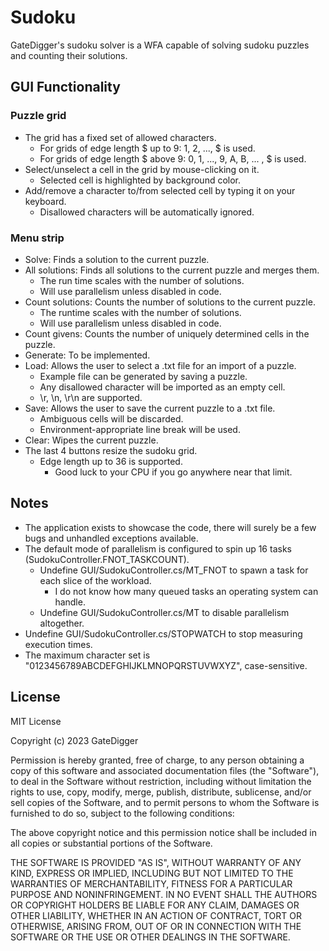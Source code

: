 # Sudoku
GateDigger's sudoku solver is a WFA capable of solving sudoku puzzles and counting their solutions.

## GUI Functionality

### Puzzle grid
- The grid has a fixed set of allowed characters.
  - For grids of edge length $ up to 9: 1, 2, ..., $ is used.
  - For grids of edge length $ above 9: 0, 1, ..., 9, A, B, ... , $ is used.
- Select/unselect a cell in the grid by mouse-clicking on it.
  - Selected cell is highlighted by background color.
- Add/remove a character to/from selected cell by typing it on your keyboard.
  - Disallowed characters will be automatically ignored.

### Menu strip
- Solve: Finds a solution to the current puzzle.
- All solutions: Finds all solutions to the current puzzle and merges them.
  - The run time scales with the number of solutions.
  - Will use parallelism unless disabled in code.
- Count solutions: Counts the number of solutions to the current puzzle.
  - The runtime scales with the number of solutions.
  - Will use parallelism unless disabled in code.
- Count givens: Counts the number of uniquely determined cells in the puzzle.
- Generate: To be implemented.
- Load: Allows the user to select a .txt file for an import of a puzzle.
  - Example file can be generated by saving a puzzle.
  - Any disallowed character will be imported as an empty cell.
  - \r, \n, \r\n are supported.
- Save: Allows the user to save the current puzzle to a .txt file.
  - Ambiguous cells will be discarded.
  - Environment-appropriate line break will be used.
- Clear: Wipes the current puzzle.
- The last 4 buttons resize the sudoku grid.
  - Edge length up to 36 is supported.
    - Good luck to your CPU if you go anywhere near that limit.

## Notes
- The application exists to showcase the code, there will surely be a few bugs and unhandled exceptions available.
- The default mode of parallelism is configured to spin up 16 tasks (SudokuController.FNOT_TASKCOUNT).
  - Undefine GUI/SudokuController.cs/MT_FNOT to spawn a task for each slice of the workload.
    - I do not know how many queued tasks an operating system can handle.
  - Undefine GUI/SudokuController.cs/MT to disable parallelism altogether.
- Undefine GUI/SudokuController.cs/STOPWATCH to stop measuring execution times.
- The maximum character set is "0123456789ABCDEFGHIJKLMNOPQRSTUVWXYZ", case-sensitive.

## License

MIT License

Copyright (c) 2023 GateDigger

Permission is hereby granted, free of charge, to any person obtaining a copy
of this software and associated documentation files (the "Software"), to deal
in the Software without restriction, including without limitation the rights
to use, copy, modify, merge, publish, distribute, sublicense, and/or sell
copies of the Software, and to permit persons to whom the Software is
furnished to do so, subject to the following conditions:

The above copyright notice and this permission notice shall be included in all
copies or substantial portions of the Software.

THE SOFTWARE IS PROVIDED "AS IS", WITHOUT WARRANTY OF ANY KIND, EXPRESS OR
IMPLIED, INCLUDING BUT NOT LIMITED TO THE WARRANTIES OF MERCHANTABILITY,
FITNESS FOR A PARTICULAR PURPOSE AND NONINFRINGEMENT. IN NO EVENT SHALL THE
AUTHORS OR COPYRIGHT HOLDERS BE LIABLE FOR ANY CLAIM, DAMAGES OR OTHER
LIABILITY, WHETHER IN AN ACTION OF CONTRACT, TORT OR OTHERWISE, ARISING FROM,
OUT OF OR IN CONNECTION WITH THE SOFTWARE OR THE USE OR OTHER DEALINGS IN THE
SOFTWARE.

